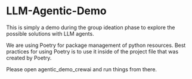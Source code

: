 # LLM-Agentic-Demo
This is simply a demo during the group ideation phase to explore the possible solutions with LLM agents.

We are using Poetry for package management of python resources. 
Best practices for using Poetry is to use it inside of the project file that was created by Poetry. 

Please open agentic_demo_crewai and run things from there.